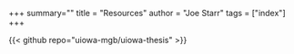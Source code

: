 +++
summary=""
title = "Resources"
author = "Joe Starr"
tags = ["index"]
+++


{{< github repo="uiowa-mgb/uiowa-thesis" >}}
